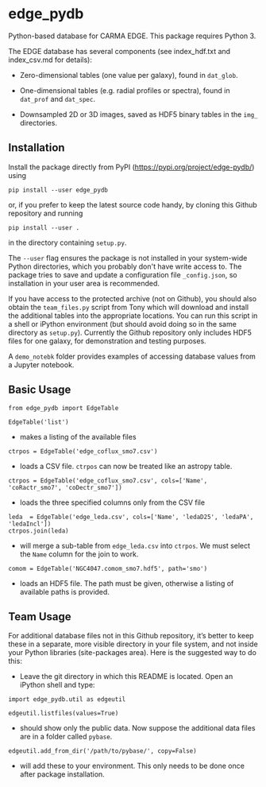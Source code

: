 # edge_pydb
Python-based database for CARMA EDGE.  This package requires Python 3.

The EDGE database has several components (see index_hdf.txt and index_csv.md for details):

* Zero-dimensional tables (one value per galaxy), found in `dat_glob`.

* One-dimensional tables (e.g. radial profiles or spectra), found in `dat_prof` and `dat_spec`.

* Downsampled 2D or 3D images, saved as HDF5 binary tables in the `img_` directories.

## Installation

Install the package directly from PyPI (https://pypi.org/project/edge-pydb/) using

`pip install --user edge_pydb`

or, if you prefer to keep the latest source code handy, by cloning this Github repository and running

`pip install --user .`

in the directory containing `setup.py`.

The `--user` flag ensures the package is not installed in your system-wide Python directories, which you probably don't have write access to.  The package tries to save and update a configuration file `_config.json`, so installation in your user area is recommended.

If you have access to the protected archive (not on Github), you should also obtain the `team_files.py` script from Tony which will download and install the additional tables into the appropriate locations.  You can run this script in a shell or iPython environment (but should avoid doing so in the same directory as `setup.py`).  Currently the Github repository only includes HDF5 files for one galaxy, for demonstration and testing purposes.

A `demo_notebk` folder provides examples of accessing database values from a Jupyter notebook.

## Basic Usage

`from edge_pydb import EdgeTable`

`EdgeTable('list')`

- makes a listing of the available files

`ctrpos = EdgeTable('edge_coflux_smo7.csv')`

- loads a CSV file.  `ctrpos` can now be treated like an astropy table.

`ctrpos = EdgeTable('edge_coflux_smo7.csv', cols=['Name', 'coRactr_smo7', 'coDectr_smo7'])`

- loads the three specified columns only from the CSV file

`leda  = EdgeTable('edge_leda.csv', cols=['Name', 'ledaD25', 'ledaPA', 'ledaIncl'])`  
`ctrpos.join(leda)`

- will merge a sub-table from `edge_leda.csv` into `ctrpos`.  We must select the `Name` column for the join to work.

`comom = EdgeTable('NGC4047.comom_smo7.hdf5', path='smo')`

- loads an HDF5 file.  The path must be given, otherwise a listing of available paths is provided.

## Team Usage

For additional database files not in this Github repository, it’s better to keep these in a separate, more visible directory in your file system, and not inside your Python libraries (site-packages area).  Here is the suggested way to do this:

- Leave the git directory in which this README is located.  Open an iPython shell and type:

`import edge_pydb.util as edgeutil`

`edgeutil.listfiles(values=True)`

- should show only the public data.  Now suppose the additional data files are in a folder called `pybase`.

`edgeutil.add_from_dir('/path/to/pybase/', copy=False)`

- will add these to your environment.  This only needs to be done once after package installation.
